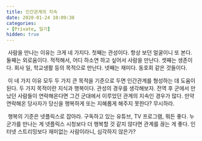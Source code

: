 ```yaml
---
title: 인간관계의 지속
date: 2020-01-24 10:09:38
categories:
- [Private, 일기]
hidden: true
---
```


&nbsp;사람을 만나는 이유는 크게 네 가지다. 첫째는 관성이다. 항상 보던 얼굴이니 또 본다. 둘째는 외로움이다. 적적해서, 어디 하소연 하고 싶어서 사람을 만난다. 셋째는 생존이다. 회사 일, 학교생활 등의 목적으로 만난다. 넷째는 재미다. 동호회 같은 것들이다.

&nbsp;이 네 가지 이유 모두 두 가지 큰 목적을 기준으로 두면 인간관계를 형성하는 데 도움이 된다. 두 가지 목적이란 지식과 행복이다. 관성의 경우를 생각해보자. 전역 후 군에서 만났던 사람들이 연락해온다면 그건 군대에서 이루었던 관계의 지속인 경우가 많다. 만약 연락해온 당사자가 당신을 행복하게 또는 지혜롭게 해주지 못한다? 무시하라.

&nbsp;행복의 기준은 넷플릭스로 잡아라. 구독하고 있는 유튜브, TV 프로그램, 뭐든 좋다. 누군가를 만나는 게 넷플릭스 시청보다 더 행복할 것 같지 않다면 관계를 끊는 게 좋다. 인터넷 스트리밍보다 재미없는 사람이라니, 심각하지 않은가?
